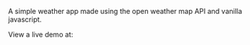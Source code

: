 A simple weather app made using the open weather map API and vanilla javascript.

View a live demo at:   
